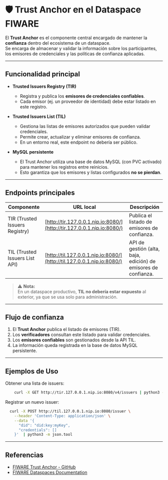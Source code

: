 # 🛡️ Trust Anchor en el Dataspace FIWARE

El **Trust Anchor** es el componente central encargado de mantener la **confianza** dentro del ecosistema de un dataspace.  
Se encarga de almacenar y validar la información sobre los participantes, los emisores de credenciales y las políticas de confianza aplicadas.

---

## Funcionalidad principal

- **Trusted Issuers Registry (TIR)**  
  - Registra y publica los **emisores de credenciales confiables**.  
  - Cada emisor (ej. un proveedor de identidad) debe estar listado en este registro.  

- **Trusted Issuers List (TIL)**  
  - Gestiona las listas de emisores autorizados que pueden validar credenciales.  
  - Permite crear, actualizar y eliminar emisores de confianza.  
  - En un entorno real, este endpoint no debería ser público.  

- **MySQL persistente**  
  - El Trust Anchor utiliza una base de datos MySQL (con PVC activado) para mantener los registros entre reinicios.  
  - Esto garantiza que los emisores y listas configurados **no se pierdan**.

---

## Endpoints principales

| Componente | URL local | Descripción |
|------------|-----------|-------------|
| TIR (Trusted Issuers Registry) | [http://tir.127.0.0.1.nip.io:8080/](http://tir.127.0.0.1.nip.io:8080/) | Publica el listado de emisores de confianza. |
| TIL (Trusted Issuers List API) | [http://til.127.0.0.1.nip.io:8080/](http://til.127.0.0.1.nip.io:8080/) | API de gestión (alta, baja, edición) de emisores de confianza. |

> ⚠️ **Nota:**  
> En un dataspace productivo, **TIL no debería estar expuesto** al exterior, ya que se usa solo para administración.

---

## Flujo de confianza

1. El **Trust Anchor** publica el listado de emisores (TIR).  
2. Los **verificadores** consultan este listado para validar credenciales.  
3. Los **emisores confiables** son gestionados desde la API TIL.  
4. La información queda registrada en la base de datos MySQL persistente.

---

## Ejemplos de Uso

Obtener una lista de issuers:
```bash
    curl -X GET http://tir.127.0.0.1.nip.io:8080/v4/issuers | python3 -m json.tool
```

Registrar un nuevo issuer:

```bash
  curl -X POST http://til.127.0.0.1.nip.io:8080/issuer \
    --header 'Content-Type: application/json' \
    --data '{
      "did": "did:key:myKey",
      "credentials": []
    }'  | python3 -m json.tool
```
---

## Referencias

- [FIWARE Trust Anchor - GitHub](https://github.com/FIWARE/trust-anchor)
- [FIWARE Dataspaces Documentation](https://github.com/FIWARE/tutorials.Dataspaces)

